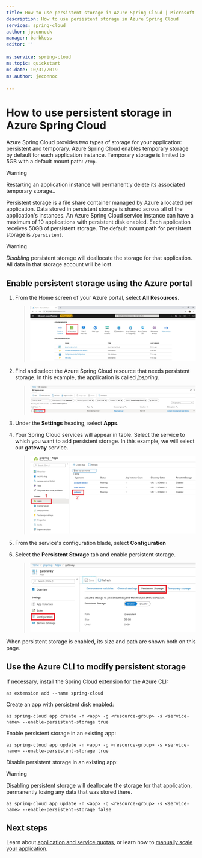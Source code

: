 ```yaml
---
title: How to use persistent storage in Azure Spring Cloud | Microsoft Docs
description: How to use persistent storage in Azure Spring Cloud
services: spring-cloud
author: jpconnock
manager: barbkess
editor: ''

ms.service: spring-cloud
ms.topic: quickstart
ms.date: 10/31/2019
ms.author: jeconnoc

---
```


# How to use persistent storage in Azure Spring Cloud

Azure Spring Cloud provides two types of storage for your application:  persistent and temporary.  Azure Spring Cloud enables temporary storage by default for each application instance. Temporary storage is limited to 5GB with a default mount path: `/tmp`.

> [!WARNING]
> Restarting an application instance will permanently delete its associated temporary storage..

Persistent storage is a file share container managed by Azure allocated per application. Data stored in persistent storage is shared across all of the application's instances. An Azure Spring Cloud service instance can have a maximum of 10 applications with persistent disk enabled. Each application receives 50GB of persistent storage. The default mount path for persistent storage is `/persistent`.

> [!WARNING]
> *Disabling* persistent storage will deallocate the storage for that application.  All data in that storage account will be lost. 

## Enable persistent storage using the Azure portal

1. From the Home screen of your Azure portal, select **All Resources**.

     >![Locate the All Resources icon](media/portal-all-resources.jpg)

1. Find and select the Azure Spring Cloud resource that needs persistent storage.  In this example, the application is called *jpspring*.

    > ![Locate your applicationb](media/select-service.jpg)

1. Under the **Settings** heading, select **Apps**.

1. Your Spring Cloud services will appear in table.  Select the service to which you want to add persistent storage.  In this example, we will select our **gateway** service.

    > ![Select your service](media/select-gateway.jpg)

1. From the service's configuration blade, select **Configuration**

1. Select the **Persistent Storage** tab and enable persistent storage.

    > ![Enable persistent storage](media/enable-persistent-storage.jpg)

When persistent storage is enabled, its size and path are shown both on this page.

## Use the Azure CLI to modify persistent storage

If necessary, install the Spring Cloud extension for the Azure CLI:

```azurecli
az extension add --name spring-cloud
```

Create an app with persistent disk enabled:
 
```azurecli
az spring-cloud app create -n <app> -g <resource-group> -s <service-name> --enable-persistent-storage true
```

Enable persistent storage in an existing app:

```azurecli
az spring-cloud app update -n <app> -g <resource-group> -s <service-name> --enable-persistent-storage true
``` 

Disable persistent storage in an existing app:

> [!WARNING]
> Disabling persistent storage will deallocate the storage for that application, permanently losing any data that was stored there. 

```azurecli
az spring-cloud app update -n <app> -g <resource-group> -s <service-name> --enable-persistent-storage false
```

## Next steps

Learn about [application and service quotas](spring-cloud-quotas.md), or learn how to [manually scale your application](spring-cloud-tutorial-scale-manual.md).